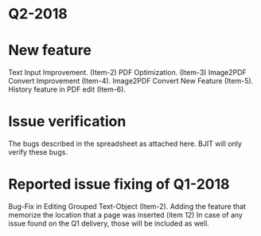 # Q2-2018

# New feature
Text Input Improvement. (Item-2)
PDF Optimization. (Item-3)
Image2PDF Convert Improvement (Item-4). 
Image2PDF Convert New Feature (Item-5).
History feature in PDF edit (Item-6). 

# Issue verification
The bugs described in the spreadsheet as attached here. 
BJIT will only verify these bugs.

# Reported issue fixing of Q1-2018
Bug-Fix in Editing Grouped Text-Object (Item-2).
Adding the feature that memorize the location that a page was inserted (item 12) 
In case of any issue found on the Q1 delivery, those will be included as well. 
